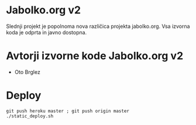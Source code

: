 # Jabolko.org v2

Slednji projekt je popolnoma nova različica projekta jabolko.org. Vsa izvorna koda je odprta in javno dostopna.

# Avtorji izvorne kode Jabolko.org v2

* Oto Brglez

# Deploy

	git push heroku master ; git push origin master
	./static_deploy.sh
